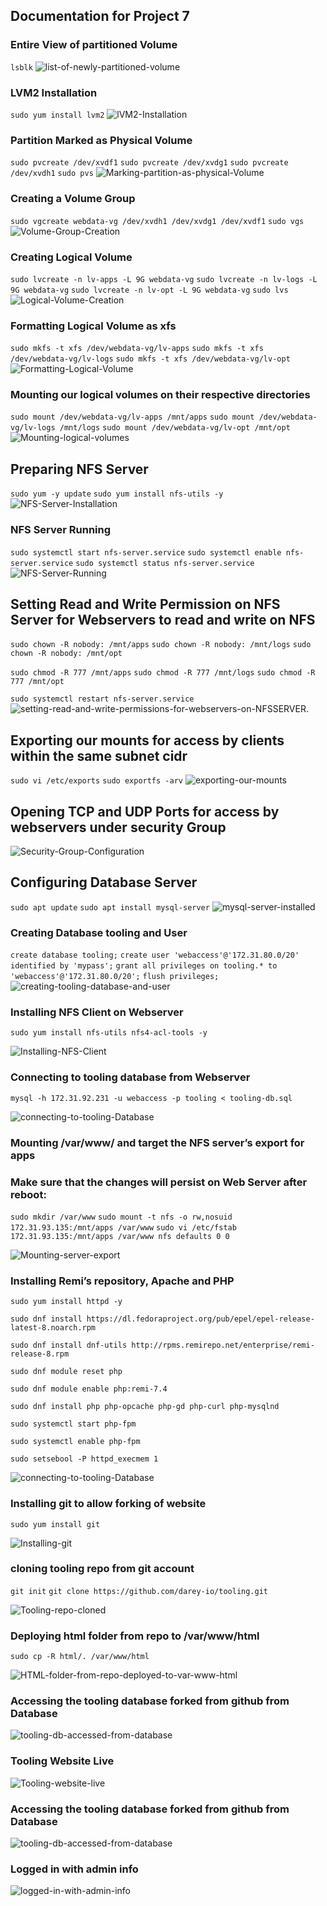## **Documentation for Project 7**

### Entire View of partitioned Volume 
`lsblk`
![list-of-newly-partitioned-volume](./Images-NFS-Server/Partitioned-volume-view.png)

### LVM2 Installation
`sudo yum install lvm2`
![lVM2-Installation](./Images-NFS-Server/LVM-2-Installed.png)

### Partition Marked as Physical Volume
`sudo pvcreate /dev/xvdf1`
`sudo pvcreate /dev/xvdg1`
`sudo pvcreate /dev/xvdh1`
`sudo pvs`
![Marking-partition-as-physical-Volume](./Images-NFS-Server/Partitons-marked-as-physical-volumes.png)

### Creating a Volume Group
`sudo vgcreate webdata-vg /dev/xvdh1 /dev/xvdg1 /dev/xvdf1`
`sudo vgs`
![Volume-Group-Creation](./Images-NFS-Server/Volume-group-created.png)

### Creating Logical Volume
`sudo lvcreate -n lv-apps -L 9G webdata-vg`
`sudo lvcreate -n lv-logs -L 9G webdata-vg`
`sudo lvcreate -n lv-opt -L 9G webdata-vg`
`sudo lvs`
![Logical-Volume-Creation](./Images-NFS-Server/Logical-volumes-created.png)

### Formatting Logical Volume as xfs
`sudo mkfs -t xfs /dev/webdata-vg/lv-apps`
`sudo mkfs -t xfs /dev/webdata-vg/lv-logs`
`sudo mkfs -t xfs /dev/webdata-vg/lv-opt`
![Formatting-Logical-Volume](./Images-NFS-Server/Logical-volumes-formatted-as-xfs.png)

### Mounting our logical volumes on their respective directories
`sudo mount /dev/webdata-vg/lv-apps /mnt/apps`
`sudo mount /dev/webdata-vg/lv-logs /mnt/logs`
`sudo mount /dev/webdata-vg/lv-opt /mnt/opt`
![Mounting-logical-volumes](./Images-NFS-Server/Logical-volumes-mounted-on-their-respective-mount-directories.png)

## Preparing NFS Server
`sudo yum -y update`
`sudo yum install nfs-utils -y`
![NFS-Server-Installation](./Images-NFS-Server/NFS-Utils-Installed.png)

### NFS Server Running
`sudo systemctl start nfs-server.service`
`sudo systemctl enable nfs-server.service`
`sudo systemctl status nfs-server.service`
![NFS-Server-Running](./Images-NFS-Server/NFS-Server-up-and-running.png)

## Setting Read and Write Permission on NFS Server for Webservers to read and write on NFS
`sudo chown -R nobody: /mnt/apps`
`sudo chown -R nobody: /mnt/logs`
`sudo chown -R nobody: /mnt/opt`

`sudo chmod -R 777 /mnt/apps`
`sudo chmod -R 777 /mnt/logs`
`sudo chmod -R 777 /mnt/opt`

`sudo systemctl restart nfs-server.service`
![setting-read-and-write-permissions-for-webservers-on-NFSSERVER.](./Images-NFS-Server/setting-read-and-write-permissions-for%20-webserver-on-NFSSERVER.png)

## Exporting our mounts for access by clients within the same subnet cidr
`sudo vi /etc/exports`
`sudo exportfs -arv`
![exporting-our-mounts](./Images-NFS-Server/exporting-our-mounts-for-access-by-clients-within-thesame-subnets-cidr.png)

## Opening TCP and UDP Ports for access by webservers under security Group
![Security-Group-Configuration](./Images-NFS-Server/TCP-and-UDP-Ports-opened-on-NFS-%20for-accesss-by-webservers.png)

## **Configuring Database Server**
`sudo apt update`
`sudo apt install mysql-server`
![mysql-server-installed](./Images-NFS-Server/My-sql-server-installed.png)

### Creating Database tooling and User
`create database tooling;`
`create user 'webaccess'@'172.31.80.0/20' identified by 'mypass';`
`grant all privileges on tooling.* to 'webaccess'@'172.31.80.0/20';`
`flush privileges;`
![creating-tooling-database-and-user](./Images-NFS-Server/Database-Server-Configured.png)

### Installing NFS Client on Webserver
`sudo yum install nfs-utils nfs4-acl-tools -y`

![Installing-NFS-Client](./Images-Web-server//Installing-NFS-Client.png)

### Connecting to tooling database from Webserver
`mysql -h 172.31.92.231 -u webaccess -p tooling < tooling-db.sql`

![connecting-to-tooling-Database](./Images-Web-Server/Connected-to-tooling-Database-from-webserver.png)

### Mounting /var/www/ and target the NFS server’s export for apps

### Make sure that the changes will persist on Web Server after reboot:

`sudo mkdir /var/www`
`sudo mount -t nfs -o rw,nosuid 172.31.93.135:/mnt/apps /var/www`
`sudo vi /etc/fstab`
`172.31.93.135:/mnt/apps /var/www nfs defaults 0 0`

![Mounting-server-export](./Images-Web-Server/making-sure-our-changes-remain-after-reboot.png)

### Installing Remi’s repository, Apache and PHP
`sudo yum install httpd -y`

`sudo dnf install https://dl.fedoraproject.org/pub/epel/epel-release-latest-8.noarch.rpm`

`sudo dnf install dnf-utils http://rpms.remirepo.net/enterprise/remi-release-8.rpm`

`sudo dnf module reset php`

`sudo dnf module enable php:remi-7.4`

`sudo dnf install php php-opcache php-gd php-curl php-mysqlnd`

`sudo systemctl start php-fpm`

`sudo systemctl enable php-fpm`

`sudo setsebool -P httpd_execmem 1`

![connecting-to-tooling-Database](./Images-Web-Server/Installing-Remi-repository.png)

### Installing git to allow forking of website
`sudo yum install git`

![Installing-git](./Images-Web-Server/Installing-Git-to-allow-forking-of-website.png)

### cloning tooling repo from git account
`git init`
`git clone https://github.com/darey-io/tooling.git`

![Tooling-repo-cloned](./Images-Web-Server/Tooling-Repo-Cloned.png)

### Deploying html folder from repo to /var/www/html
`sudo cp -R html/. /var/www/html`

![HTML-folder-from-repo-deployed-to-var-www-html](./Images-Web-Server/HTML-folder-from-repo-deployed-to-var-www-html.png)

### Accessing the tooling database forked from github from Database

![tooling-db-accessed-from-database](./Images-Web-Server/tooling-db-accessed-from-database.png)

### Tooling Website Live

![Tooling-website-live](./Images-Web-Server/Tooling-website-live.png)

### Accessing the tooling database forked from github from Database

![tooling-db-accessed-from-database](./Images-Web-Server/tooling-db-accessed-from-database.png)

### Logged in with admin info

![logged-in-with-admin-info](./Images-Web-Server/Logged-in-with-admin-info.png)